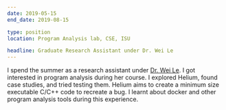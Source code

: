 ```yaml
---
date: 2019-05-15
end_date: 2019-08-15

type: position
location: Program Analysis lab, CSE, ISU

headline: Graduate Research Assistant under Dr. Wei Le
---
```


I spend the summer as a research assistant under [Dr. Wei Le](https://www.cs.iastate.edu/weile). I got interested in program analysis during her course. I explored Helium, found case studies, and tried testing them. Helium aims to create a minimum size executable C/C++ code to recreate a bug. I learnt about docker and other program analysis tools during this experience.